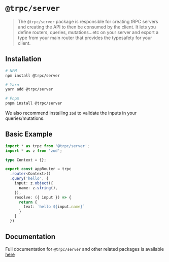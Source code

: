 # `@trpc/server`

> The `@trpc/server` package is responsible for creating tRPC servers and creating the API to then be consumed by the client. It lets you define routers, queries, mutations...etc on your server and export a type from your main router that provides the typesafety for your client. 

## Installation

```bash
# NPM
npm install @trpc/server

# Yarn
yarn add @trpc/server

# Pnpm
pnpm install @trpc/server
```

We also recommend installing `zod` to validate the inputs in your queries/mutations.

## Basic Example

```typescript
import * as trpc from '@trpc/server';
import * as z from 'zod';

type Context = {};

export const appRouter = trpc
  .router<Context>()
  .query('hello', {
    input: z.object({
      name: z.string(),
    }),
    resolve: ({ input }) => {
      return {
        text: `hello ${input.name}`
      }
    }
  })

```

## Documentation

Full documentation for `@trpc/server` and other related packages is available [here](https://trpc.io/docs/router)


